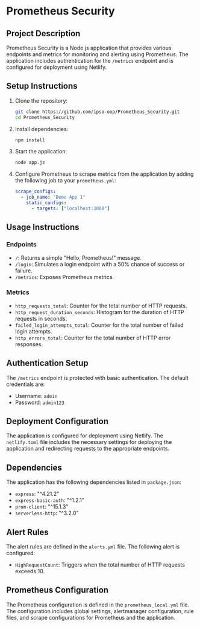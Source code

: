 # Prometheus Security

## Project Description

Prometheus Security is a Node.js application that provides various endpoints and metrics for monitoring and alerting using Prometheus. The application includes authentication for the `/metrics` endpoint and is configured for deployment using Netlify.

## Setup Instructions

1. Clone the repository:
   ```sh
   git clone https://github.com/ipso-oop/Prometheus_Security.git
   cd Prometheus_Security
   ```

2. Install dependencies:
   ```sh
   npm install
   ```

3. Start the application:
   ```sh
   node app.js
   ```

4. Configure Prometheus to scrape metrics from the application by adding the following job to your `prometheus.yml`:
   ```yaml
   scrape_configs:
     - job_name: "Demo App 1"
       static_configs:
         - targets: ["localhost:3000"]
   ```

## Usage Instructions

### Endpoints

- `/`: Returns a simple "Hello, Prometheus!" message.
- `/login`: Simulates a login endpoint with a 50% chance of success or failure.
- `/metrics`: Exposes Prometheus metrics.

### Metrics

- `http_requests_total`: Counter for the total number of HTTP requests.
- `http_request_duration_seconds`: Histogram for the duration of HTTP requests in seconds.
- `failed_login_attempts_total`: Counter for the total number of failed login attempts.
- `http_errors_total`: Counter for the total number of HTTP error responses.

## Authentication Setup

The `/metrics` endpoint is protected with basic authentication. The default credentials are:
- Username: `admin`
- Password: `admin123`

## Deployment Configuration

The application is configured for deployment using Netlify. The `netlify.toml` file includes the necessary settings for deploying the application and redirecting requests to the appropriate endpoints.

## Dependencies

The application has the following dependencies listed in `package.json`:
- `express`: "^4.21.2"
- `express-basic-auth`: "^1.2.1"
- `prom-client`: "^15.1.3"
- `serverless-http`: "^3.2.0"

## Alert Rules

The alert rules are defined in the `alerts.yml` file. The following alert is configured:
- `HighRequestCount`: Triggers when the total number of HTTP requests exceeds 10.

## Prometheus Configuration

The Prometheus configuration is defined in the `prometheus_local.yml` file. The configuration includes global settings, alertmanager configuration, rule files, and scrape configurations for Prometheus and the application.
